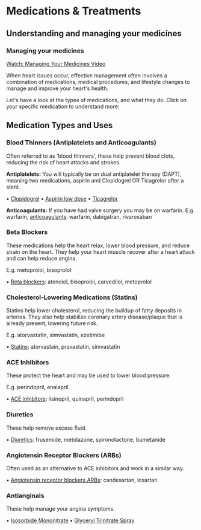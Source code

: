 # Medications & Treatments

## Understanding and managing your medicines

### Managing your medicines

[Watch: Managing Your Medicines Video](https://www.youtube.com/watch?v=YAHx7j-N3AQ&t=2s)

When heart issues occur, effective management often involves a combination of medications, medical procedures, and lifestyle changes to manage and improve your heart's health.

Let's have a look at the types of medications, and what they do. Click on your specific medication to understand more:

## Medication Types and Uses

### Blood Thinners (Antiplatelets and Anticoagulants)
Often referred to as 'blood thinners', these help prevent blood clots, reducing the risk of heart attacks and strokes.

**Antiplatelets:** You will typically be on dual antiplatelet therapy (DAPT), meaning two medications, aspirin and Clopidogrel OR Ticagrelor after a stent.

• [Clopidogrel](https://healthify.nz/medicines-a-z/c/clopidogrel/)
• [Aspirin low dose](https://healthify.nz/medicines-a-z/a/aspirin-low-dose/)
• [Ticagrelor](https://healthify.nz/medicines-a-z/t/ticagrelor/)

**Anticoagulants:** If you have had valve surgery you may be on warfarin.
E.g. warfarin, [anticoagulants](https://healthify.nz/medicines-a-z/a/anticoagulants/): warfarin, dabigatran, rivaroxaban

### Beta Blockers
These medications help the heart relax, lower blood pressure, and reduce strain on the heart. They help your heart muscle recover after a heart attack and can help reduce angina.

E.g. metoprolol, bisoprolol

• [Beta blockers](https://healthify.nz/medicines-a-z/b/beta-blockers/): atenolol, bisoprolol, carvedilol, metoprolol

### Cholesterol-Lowering Medications (Statins)
Statins help lower cholesterol, reducing the buildup of fatty deposits in arteries. They also help stabilize coronary artery disease/plaque that is already present, lowering future risk.

E.g. atorvastatin, simvastatin, ezetimibe

• [Statins](https://healthify.nz/medicines-a-z/s/statins/): atorvastain, pravastatin, simvastatin

### ACE Inhibitors
These protect the heart and may be used to lower blood pressure.

E.g. perindopril, enalapril

• [ACE inhibitors](https://healthify.nz/medicines-a-z/a/ace-inhibitors/): lisinopril, quinapril, perindopril

### Diuretics
These help remove excess fluid.

• [Diuretics](https://healthify.nz/medicines-a-z/d/diuretics/): frusemide, metolazone, spironotactone, bumetanide

### Angiotensin Receptor Blockers (ARBs)
Often used as an alternative to ACE inhibitors and work in a similar way.

• [Angiotensin receptor blockers ARBs](https://healthify.nz/medicines-a-z/a/angiotensin-receptor-blockers-arbs/): candesartan, losartan

### Antianginals
These help manage your angina symptoms.

• [Isosorbide Mononitrate](https://healthify.nz/medicines-a-z/i/isosorbide-mononitrate)
• [Glyceryl Trinitrate Spray](https://healthify.nz/medicines-a-z/g/glyceryl-trinitrate-spray)